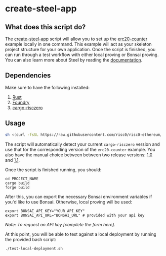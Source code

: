 # create-steel-app

## What does this script do?

The [create-steel-app] script will allow you to set up the [erc20-counter] example locally in one command. This example will act as your skeleton project structure for your own application. Once the script is finished, you can run through a test workflow with either local proving or Bonsai proving. You can also learn more about Steel by reading the [documentation].

## Dependencies

Make sure to have the following installed:

1. [Rust]
2. [Foundry]
3. [cargo-risczero]

## Usage

```sh
sh <(curl -fsSL https://raw.githubusercontent.com/risc0/risc0-ethereum/refs/heads/release-1.1/steel/docs/create-steel-app/create-steel-app)
```

The script will automatically detect your current `cargo-risczero` version and use that for the corresponding version of the `erc20-counter` example. You also have the manual choice between between two release versions: [1.0] and [1.1].

Once the script is finished running, you should:

```console
cd PROJECT_NAME
cargo build
forge build
```

After this, you can export the necessary Bonsai environment variables if you'd like to use Bonsai. Otherwise, local proving will be used:

```console
export BONSAI_API_KEY="YOUR_API_KEY" 
export BONSAI_API_URL="BONSAI_URL" # provided with your api key
```

_Note: To request an API key [complete the form here]_.

At this point, you will be able to test against a local deployment by running the provided bash script:

`./test-local-deployment.sh`

[create-steel-app]: create-steel-app
[erc20-counter]: https://github.com/risc0/risc0-ethereum/tree/release-1.1/examples/erc20-counter
[documentation]: ../../README.md#documentation
[Rust]: https://www.rust-lang.org/tools/install
[Foundry]: https://book.getfoundry.sh/getting-started/installation
[cargo-risczero]: https://dev.risczero.com/api/zkvm/install
[1.0]: https://github.com/risc0/risc0-ethereum/tree/release-1.0
[1.1]: https://github.com/risc0/risc0-ethereum/tree/release-1.1
